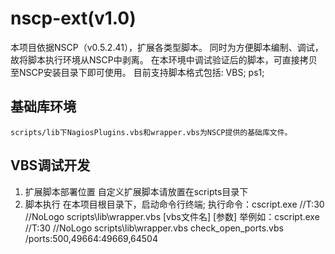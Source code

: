 nscp-ext(v1.0)
=========
本项目依据NSCP（v0.5.2.41），扩展各类型脚本。
同时为方便脚本编制、调试，故将脚本执行环境从NSCP中剥离。
在本环境中调试验证后的脚本，可直接拷贝至NSCP安装目录下即可使用。
目前支持脚本格式包括:
    VBS;
    ps1;

基础库环境
---------
    scripts/lib下NagiosPlugins.vbs和wrapper.vbs为NSCP提供的基础库文件。

VBS调试开发
--------
1. 扩展脚本部署位置
自定义扩展脚本请放置在scripts目录下
2. 脚本执行
在本项目根目录下，启动命令行终端;
执行命令：cscript.exe //T:30 //NoLogo scripts\\lib\\wrapper.vbs [vbs文件名]  [参数]
举例如：cscript.exe //T:30 //NoLogo scripts\\lib\\wrapper.vbs check_open_ports.vbs  /ports:500,49664:49669,64504
